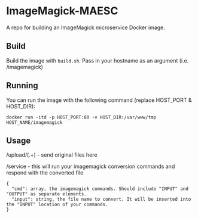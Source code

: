 # ImageMagick-MAESC
A repo for building an ImageMagick microservice Docker image.

## Build

Build the image with `build.sh`. Pass in your hostname as an argument (i.e. <hostname>/imagemagick)

## Running

You can run the image with the following command (replace HOST_PORT & HOST_DIR):

`docker run -itd -p HOST_PORT:80 -v HOST_DIR:/var/www/tmp HOST_NAME/imagemagick`

## Usage

/upload/(.+) - send original files here

/service - this will run your imagemagick conversion commands and respond with the converted file
```
{
  "cmd": array, the imagemagick commands. Should include "INPUT" and "OUTPUT" as separate elements.
  "input": string, the file name to convert. It will be inserted into the "INPUT" location of your commands.
}
```
